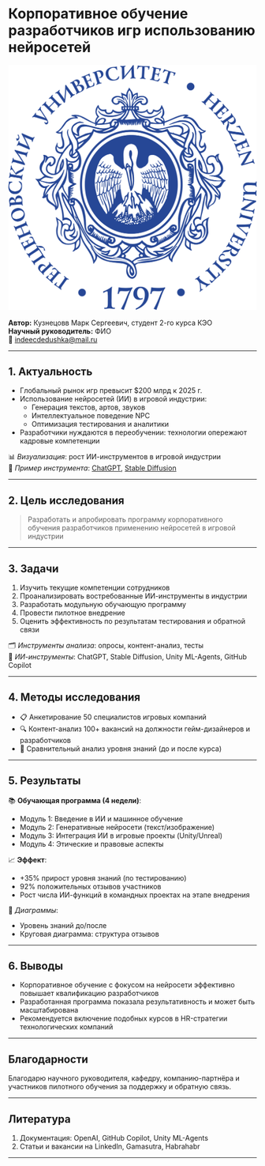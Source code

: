 # **Корпоративное обучение разработчиков игр использованию нейросетей**

![Лого РГПУ](bilingv.-dlya-svetlogo-fona.png)

**Автор:** Кузнецовв Марк Сергеевич, студент 2-го курса КЭО  
**Научный руководитель:** ФИО  
📧 indeecdedushka@mail.ru

---

## **1. Актуальность**

- Глобальный рынок игр превысит $200 млрд к 2025 г.
- Использование нейросетей (ИИ) в игровой индустрии:
  - Генерация текстов, артов, звуков
  - Интеллектуальное поведение NPC
  - Оптимизация тестирования и аналитики
- Разработчики нуждаются в переобучении: технологии опережают кадровые компетенции

📊 *Визуализация*: рост ИИ-инструментов в игровой индустрии  
📎 *Пример инструмента*: [ChatGPT](https://openai.com/chatgpt), [Stable Diffusion](https://stability.ai/)

---

## **2. Цель исследования**

> Разработать и апробировать программу корпоративного обучения разработчиков применению нейросетей в игровой индустрии

---

## **3. Задачи**

1. Изучить текущие компетенции сотрудников
2. Проанализировать востребованные ИИ-инструменты в индустрии
3. Разработать модульную обучающую программу
4. Провести пилотное внедрение
5. Оценить эффективность по результатам тестирования и обратной связи

🗂️ *Инструменты анализа*: опросы, контент-анализ, тесты  
📌 *ИИ-инструменты*: ChatGPT, Stable Diffusion, Unity ML-Agents, GitHub Copilot

---

## **4. Методы исследования**

- 📋 Анкетирование 50 специалистов игровых компаний
- 🔍 Контент-анализ 100+ вакансий на должности гейм-дизайнеров и разработчиков
- 🧪 Сравнительный анализ уровня знаний (до и после курса)

---

## **5. Результаты**

📚 **Обучающая программа (4 недели)**:
- Модуль 1: Введение в ИИ и машинное обучение
- Модуль 2: Генеративные нейросети (текст/изображение)
- Модуль 3: Интеграция ИИ в игровые проекты (Unity/Unreal)
- Модуль 4: Этические и правовые аспекты

📈 **Эффект**:
- +35% прирост уровня знаний (по тестированию)
- 92% положительных отзывов участников
- Рост числа ИИ-функций в командных проектах на этапе внедрения

🧮 *Диаграммы*:
- Уровень знаний до/после  
- Круговая диаграмма: структура отзывов

---

## **6. Выводы**

- Корпоративное обучение с фокусом на нейросети эффективно повышает квалификацию разработчиков
- Разработанная программа показала результативность и может быть масштабирована
- Рекомендуется включение подобных курсов в HR-стратегии технологических компаний

---

## **Благодарности**

Благодарю научного руководителя, кафедру, компанию-партнёра и участников пилотного обучения за поддержку и обратную связь.

---

## **Литература**

1. Документация: OpenAI, GitHub Copilot, Unity ML-Agents
2. Статьи и вакансии на LinkedIn, Gamasutra, Habrahabr

---
